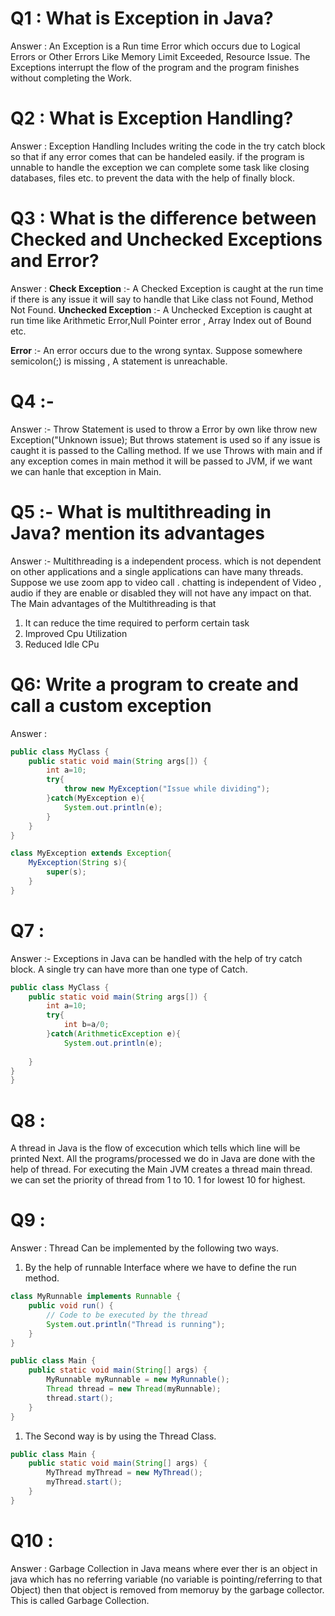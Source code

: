 # Q1 : What is Exception in Java?
Answer : An Exception is a Run time Error which occurs due to Logical Errors or Other Errors Like Memory Limit Exceeded, Resource Issue. The Exceptions interrupt the flow of the program and the program finishes without completing the Work.

# Q2 : What is Exception Handling?
Answer :  Exception Handling Includes writing the code in the try catch block so that if any error comes that can be handeled easily. if the program is unnable to handle the exception we can complete some task like closing databases, files etc. to prevent the data with the help of finally block.

# Q3 : What is the difference between Checked and Unchecked Exceptions and Error?
Answer : **Check Exception** :- A Checked Exception is caught at the run time if there is any issue it will say to handle that Like class not Found, Method Not Found.
**Unchecked Exception** :- A Unchecked Exception is caught at run time like Arithmetic Error,Null Pointer error , Array Index out of Bound etc.

**Error** :- An error  occurs due to the wrong syntax. Suppose somewhere semicolon(;) is missing , A statement is unreachable.

# Q4 :- 
Answer :- Throw Statement is used to throw a Error by own like throw new Exception("Unknown issue); But throws statement is used so if any issue is caught it is passed to the Calling method. If we use Throws with main and if any exception comes in main method it will be passed to JVM, if we want we can hanle that exception in Main.

# Q5 :- What is multithreading in Java? mention its advantages
Answer :- Multithreading is a independent process. which is not dependent on other applications and a single applications can have many threads.
Suppose we use zoom app to video call . chatting is independent of Video , audio if they are enable or disabled they will not have any impact on that.
The Main advantages of the Multithreading is that 
1. It can reduce the time required to perform certain task
1. Improved Cpu Utilization
1. Reduced Idle CPu

# Q6: Write a program to create and call a custom exception
Answer :
```java
public class MyClass {
    public static void main(String args[]) {
        int a=10;
        try{
            throw new MyException("Issue while dividing");
        }catch(MyException e){
            System.out.println(e);
        }
    }
}

class MyException extends Exception{
    MyException(String s){
        super(s);
    }
}
```

# Q7 :
Answer :- Exceptions in Java can be handled with the help of try catch block. A single try can have more than one type of Catch. 
```java
public class MyClass {
    public static void main(String args[]) {
        int a=10;
        try{
            int b=a/0;
        }catch(ArithmeticException e){
            System.out.println(e);
        
    }
}
}
```

# Q8 :
A thread in Java is the flow of excecution which tells which line will be printed Next. All the programs/processed we do in Java are done with the help of thread. For executing the Main JVM creates a thread main thread. we can set the priority of thread from 1 to 10. 1 for lowest 10 for highest.

# Q9 :
Answer :
Thread Can be implemented by the following two ways.
1. By the help of runnable Interface where we have to define the run method.

```java
class MyRunnable implements Runnable {
    public void run() {
        // Code to be executed by the thread
        System.out.println("Thread is running");
    }
}

public class Main {
    public static void main(String[] args) {
        MyRunnable myRunnable = new MyRunnable();
        Thread thread = new Thread(myRunnable);
        thread.start();
    }
}

```
1. The Second way is by using the Thread Class.
```java
public class Main {
    public static void main(String[] args) {
        MyThread myThread = new MyThread();
        myThread.start();
    }
}

```

# Q10 :
Answer : Garbage Collection in Java means where ever ther is an object in java which has no referring variable (no variable is pointing/referring to that Object) then that object is removed from memoruy by the garbage collector. This is called Garbage Collection.

